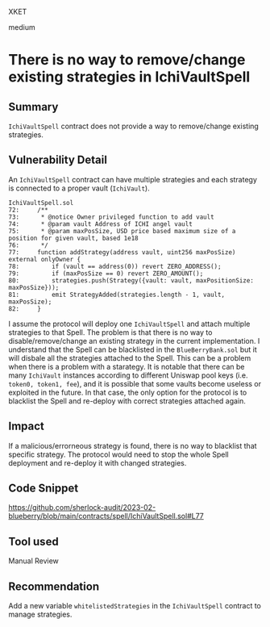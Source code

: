 XKET

medium

# There is no way to remove/change existing strategies in IchiVaultSpell

## Summary

`IchiVaultSpell` contract does not provide a way to remove/change existing strategies.

## Vulnerability Detail

An `IchiVaultSpell` contract can have multiple strategies and each strategy is connected to a proper vault (`IchiVault`).

```solidity
IchiVaultSpell.sol
72:     /**
73:      * @notice Owner privileged function to add vault
74:      * @param vault Address of ICHI angel vault
75:      * @param maxPosSize, USD price based maximum size of a position for given vault, based 1e18
76:      */
77:     function addStrategy(address vault, uint256 maxPosSize) external onlyOwner {
78:         if (vault == address(0)) revert ZERO_ADDRESS();
79:         if (maxPosSize == 0) revert ZERO_AMOUNT();
80:         strategies.push(Strategy({vault: vault, maxPositionSize: maxPosSize}));
81:         emit StrategyAdded(strategies.length - 1, vault, maxPosSize);
82:     }
```

I assume the protocol will deploy one `IchiVaultSpell` and attach multiple strategies to that Spell.
The problem is that there is no way to disable/remove/change an existing strategy in the current implementation.
I understand that the Spell can be blacklisted in the `BlueBerryBank.sol` but it will disbale all the strategies attached to the Spell.
This can be a problem when there is a problem with a starategy.
It is notable that there can be many `IchiVault` instances according to different Uniswap pool keys (i.e. `token0, token1, fee`), and it is possible that some vaults become useless or exploited in the future.
In that case, the only option for the protocol is to blacklist the Spell and re-deploy with correct strategies attached again.

## Impact

If a malicious/errorneous strategy is found, there is no way to blacklist that specific strategy.
The protocol would need to stop the whole Spell deployment and re-deploy it with changed strategies.

## Code Snippet

https://github.com/sherlock-audit/2023-02-blueberry/blob/main/contracts/spell/IchiVaultSpell.sol#L77

## Tool used

Manual Review

## Recommendation

Add a new variable `whitelistedStrategies` in the `IchiVaultSpell` contract to manage strategies.
